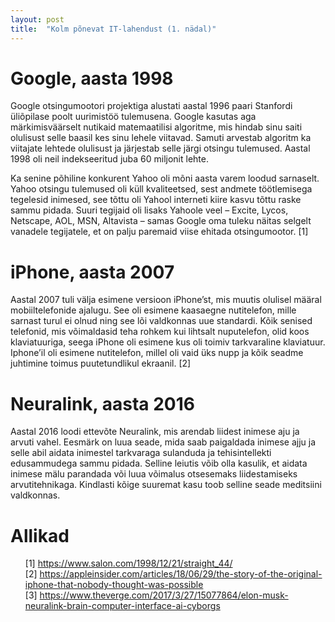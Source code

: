 ```yaml
---
layout: post
title:  "Kolm põnevat IT-lahendust (1. nädal)"
---
```


# Google, aasta 1998

Google otsingumootori projektiga alustati aastal 1996 paari Stanfordi üliõpilase poolt uurimistöö tulemusena. Google kasutas aga märkimisväärselt nutikaid matemaatilisi algoritme, mis hindab sinu saiti olulisust selle baasil kes sinu lehele viitavad. Samuti arvestab algoritm ka viitajate lehtede olulisust ja järjestab selle järgi otsingu tulemused.
Aastal 1998 oli neil indekseeritud juba 60 miljonit lehte.

Ka senine põhiline konkurent Yahoo oli mõni aasta varem loodud sarnaselt. Yahoo otsingu tulemused oli küll kvaliteetsed, sest andmete töötlemisega tegelesid inimesed, see tõttu oli Yahool interneti kiire kasvu tõttu raske sammu pidada. Suuri tegijaid oli lisaks Yahoole veel – Excite, Lycos, Netscape, AOL, MSN, Altavista – samas Google oma tuleku näitas selgelt vanadele tegijatele, et on palju paremaid viise ehitada otsingumootor. [1]


# iPhone, aasta 2007

Aastal 2007 tuli välja esimene versioon iPhone’st, mis muutis olulisel määral mobiiltelefonide ajalugu. See oli esimene kaasaegne nutitelefon, mille sarnast turul ei olnud ning see lõi valdkonnas uue standardi. Kõik senised telefonid, mis võimaldasid teha rohkem kui lihtsalt nuputelefon, olid koos klaviatuuriga, seega iPhone oli esimene kus oli toimiv tarkvaraline klaviatuur. Iphone’il oli esimene nutitelefon, millel oli vaid üks nupp ja kõik seadme juhtimine toimus puutetundlikul ekraanil. [2]


# Neuralink, aasta 2016

Aastal 2016 loodi ettevõte Neuralink, mis arendab liidest inimese aju ja arvuti vahel. Eesmärk on luua seade, mida saab paigaldada inimese ajju ja selle abil aidata inimestel tarkvaraga sulanduda ja tehisintellekti edusammudega sammu pidada. Selline leiutis võib olla kasulik, et aidata inimese mälu parandada või luua võimalus otsesemaks liidestamiseks arvutitehnikaga. Kindlasti kõige suuremat kasu toob selline seade meditsiini valdkonnas.


# Allikad

<ul style="list-style-type:none;">
  <li>
    [1] <a href="https://www.salon.com/1998/12/21/straight_44/">https://www.salon.com/1998/12/21/straight_44/</a>
  </li>
  <li>
    [2] <a href="https://appleinsider.com/articles/18/06/29/the-story-of-the-original-iphone-that-nobody-thought-was-possible">https://appleinsider.com/articles/18/06/29/the-story-of-the-original-iphone-that-nobody-thought-was-possible</a>
  </li>
  <li>
    [3] <a href="https://www.theverge.com/2017/3/27/15077864/elon-musk-neuralink-brain-computer-interface-ai-cyborgs">https://www.theverge.com/2017/3/27/15077864/elon-musk-neuralink-brain-computer-interface-ai-cyborgs</a>
  </li>
</ul>

